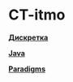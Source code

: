 # CT-itmo

  [__Дискретка__](https://github.com/mavlyut/DM_1_1-labs.git)
  
  [__Java__](https://github.com/mavlyut/Java_1_1-ht.git)

  [__Paradigms__](https://github.com/mavlyut/Paradigms_1_2-ht.git)

